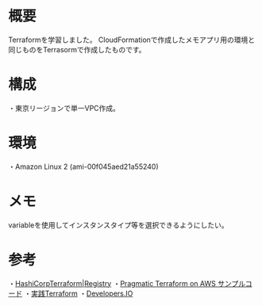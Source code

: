 # 概要
Terraformを学習しました。
CloudFormationで作成したメモアプリ用の環境と同じものをTerrasormで作成したものです。

# 構成
・東京リージョンで単一VPC作成。

# 環境
・Amazon Linux 2 (ami-00f045aed21a55240)

# メモ
variableを使用してインスタンスタイプ等を選択できるようにしたい。

# 参考
・[HashiCorpTerraform|Registry](https://registry.terraform.io/providers/hashicorp/aws/latest/docs)
・[Pragmatic Terraform on AWS サンプルコード](https://github.com/tmknom/example-pragmatic-terraform-on-aws)
・[実践Terraform](https://www.amazon.co.jp/dp/B07XT7LJLC/ref=dp-kindle-redirect?_encoding=UTF8&btkr=1)
・[Developers.IO](https://dev.classmethod.jp/articles/terraform-getting-started-with-aws/)